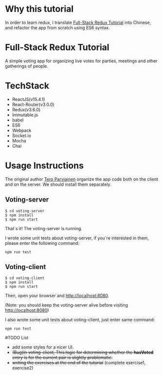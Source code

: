 # Why this tutorial
In order to learn redux, I translate [Full-Stack Redux Tutorial](http://teropa.info/blog/2015/09/10/full-stack-redux-tutorial.html)
into Chinese, and refactor the app from scratch using ES6 syntax.

# Full-Stack Redux Tutorial
A simple voting app for organizing live votes for parties, meetings and other gatherings of people.

# TechStack

* ReactJS(v15.4.1)
* React-Router(v3.0.0)
* Redux(v3.6.0)
* Immutable.js
* babel
* ES6
* Webpack
* Socket.io
* Mocha
* Chai


# Usage Instructions

The original author [Tero Parviainen](http://teropa.info/) organize the app code both on the client and 
on the server. We should install them separately.

## Voting-server

```
$ cd voting-server
$ npm install
$ npm run start
```
That`s it! The voting-server is running.

I wrote some unit tests about voting-server, if you`re interested in them, please enter the following command:

```
npm run test
```

## Voting-client

```
$ cd voting-client
$ npm install
$ npm run start
```
Then, open your browser and [http://localhost:8080](http://localhost:8080).

(Note: you should keep the voting-server alive before visiting [http://localhost:8080](http://localhost:8080))

I also wrote some unit tests about voting-client, just enter same command:
```
npm run test
```

#TODO List

* add some styles for a nicer UI.
* ~~(Bug)In voting-client, This logic for determining whether the **hasVoted** entry is for the current pair is slightly
problematic.~~
* ~~writing the exercises at the end of the tutorial~~ (complete exercise1, exercise2)


